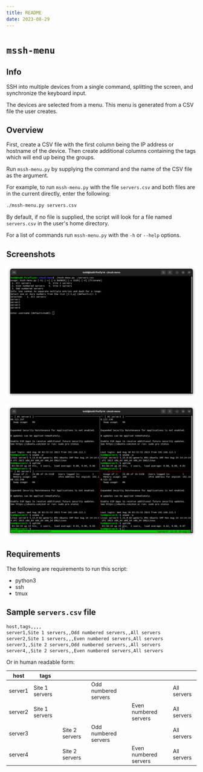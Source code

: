```yaml
---
title: README
date: 2023-08-29
---
```


# `mssh-menu`

## Info

SSH into multiple devices from a single command, splitting the screen, and synchronize the keyboard input.

The devices are selected from a menu. This menu is generated from a CSV file the user creates.


## Overview

First, create a CSV file with the first column being the IP address or hostname of the device. Then create additional columns containing the tags which will end up being the groups.

Run `mssh-menu.py` by supplying the command and the name of the CSV file as the argument. 

For example, to run `mssh-menu.py` with the file `servers.csv` and both files are in the current directly, enter the following:

```bash
./mssh-menu.py servers.csv
```

By default, if no file is supplied, the script will look for a file named `servers.csv` in the user's home directory.

For a list of commands run `mssh-menu.py` with the `-h` or `--help` options.

## Screenshots

![Running the script and using the menu](https://raw.githubusercontent.com/toddwint/mssh-menu/main/docs/figures/mssh-menu.py.1.png)

![Logged into multiple devices and typing the same commands once](https://raw.githubusercontent.com/toddwint/mssh-menu/main/docs/figures/mssh-menu.py.2.png)

## Requirements

The following are requirements to run this script:

- python3
- ssh
- tmux


## Sample `servers.csv` file

```
host,tags,,,,
server1,Site 1 servers,,Odd numbered servers,,All servers
server2,Site 1 servers,,,Even numbered servers,All servers
server3,,Site 2 servers,Odd numbered servers,,All servers
server4,,Site 2 servers,,Even numbered servers,All servers
```

Or in human readable form:


| host    | tags           |                |                      |                       |             |
|---------|----------------|----------------|----------------------|-----------------------|-------------|
| server1 | Site 1 servers |                | Odd numbered servers |                       | All servers |
| server2 | Site 1 servers |                |                      | Even numbered servers | All servers |
| server3 |                | Site 2 servers | Odd numbered servers |                       | All servers |
| server4 |                | Site 2 servers |                      | Even numbered servers | All servers |
